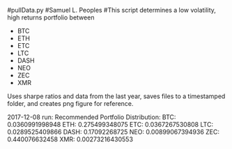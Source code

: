 #pullData.py
#Samuel L. Peoples
#This script determines a low volatility, high returns portfolio between 
* BTC
* ETH
* ETC
* LTC
* DASH
* NEO
* ZEC
* XMR

Uses sharpe ratios and data from the last year, saves files to a timestamped folder, and creates png figure for reference.

2017-12-08 run:
Recommended Portfolio Distribution:
BTC: 0.0360991998948
ETH: 0.275499348075
ETC: 0.0367267530808
LTC: 0.0289525409866
DASH: 0.17092268725
NEO: 0.00899067394936
ZEC: 0.440076632458
XMR: 0.00273216430553

